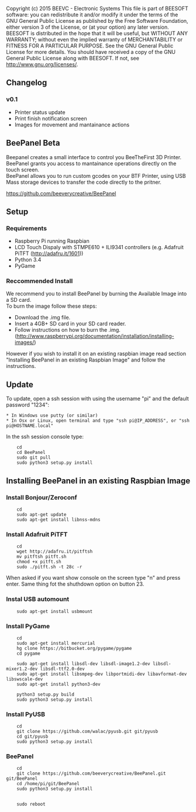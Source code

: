 Copyright (c) 2015 BEEVC - Electronic Systems This file is part of BEESOFT software: 
you can redistribute it and/or modify it under the terms of the GNU General Public License as published by the Free Software Foundation, either version 3 of the License, or (at your option) any later version.
BEESOFT is distributed in the hope that it will be useful, but WITHOUT ANY WARRANTY; without even the implied warranty of MERCHANTABILITY or FITNESS FOR A PARTICULAR PURPOSE.
See the GNU General Public License for more details. You should have received a copy of the GNU General Public License along with BEESOFT. If not, see <http://www.gnu.org/licenses/>.

## Changelog ##

### v0.1 ###

* Printer status update
* Print finish notification screen
* Images for movement and mantainance actions

## BeePanel Beta ##

Beepanel creates a small interface to control you BeeTheFirst 3D Printer. <br/>
BeePanel grants you access to mantainance operations directly on the touch screen. <br/>
BeePanel allows you to run custom gcodes on your BTF Printer, using USB Mass storage devices to transfer the code directly to the pritner. <br/>

https://github.com/beeverycreative/BeePanel


## Setup ##

### Requirements ###

* Raspberry Pi running Raspbian
* LCD Touch Dispaly with STMPE610 + ILI9341 controllers (e.g. Adafruit PiTFT (http://adafru.it/1601))
* Python 3.4
* PyGame



### Reccommended Install ###
We recommend you to install BeePanel by burning the Available Image into a SD card. <br/>
To burn the image follow these steps: <br/>

*   Download the .img file. <br/>
*   Insert a 4GB+ SD card in your SD card reader. <br/>
*   Follow instructions on how to burn the .img. (http://www.raspberrypi.org/documentation/installation/installing-images/) <br/>

However if you wish to install it on an existing raspbian image read section "Installing BeePanel in an existing Raspbian Image" and follow the instructions. <br/>

## Update ##

To update, open a ssh session with using the username "pi" and the default password "1234":

    * In Windows use putty (or similar)
    * In Osx or Linux, open terminal and type "ssh pi@IP_ADDRESS", or "ssh pi@HOSTNAME.local"

In the ssh session console type:

        cd
        cd BeePanel
        sudo git pull
        sudo python3 setup.py install
        
        
## Installing BeePanel in an existing Raspbian Image ##

### Install Bonjour/Zeroconf ###

        cd
        sudo apt-get update
        sudo apt-get install libnss-mdns

### Install Adafruit PiTFT ###

        cd
        wget http://adafru.it/pitftsh
        mv pitftsh pitft.sh
        chmod +x pitft.sh
        sudo ./pitft.sh -t 28c -r 

When asked if you want show console on the screen type "n" and press enter. Same thing fot the shuthdown option on button 23.

### Instal USB automount ### 

        sudo apt-get install usbmount
        
### Install PyGame ###

        cd
        sudo apt-get install mercurial
        hg clone https://bitbucket.org/pygame/pygame
        cd pygame

        sudo apt-get install libsdl-dev libsdl-image1.2-dev libsdl-mixer1.2-dev libsdl-ttf2.0-dev 
        sudo apt-get install libsmpeg-dev libportmidi-dev libavformat-dev libswscale-dev
        sudo apt-get install python3-dev

        python3 setup.py build
        sudo python3 setup.py install
        
### Install PyUSB ###

        cd
        git clone https://github.com/walac/pyusb.git git/pyusb
        cd git/pyusb
        sudo python3 setup.py install
        
### BeePanel ###

        cd
        git clone https://github.com/beeverycreative/BeePanel.git git/BeePanel
        cd /home/pi/git/BeePanel
        sudo python3 setup.py install
        
        
        sudo reboot
